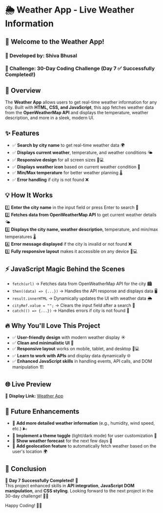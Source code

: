 # 🌦 Weather App - Live Weather Information

## 🚀 Welcome to the Weather App!

### 🌟 Developed by: Shiva Bhusal
### 🎯 Challenge: 30-Day Coding Challenge (Day 7 ✅ Successfully Completed!)

## 🌟 Overview

The **Weather App** allows users to get real-time weather information for any city. Built with **HTML, CSS, and JavaScript**, this app fetches weather data from the **OpenWeatherMap API** and displays the temperature, weather description, and more in a sleek, modern UI.

## ✨ Features

- ✅ **Search by city name** to get real-time weather data 🌍  
- ✅ **Displays current weather**, temperature, and weather conditions 🌤️  
- ✅ **Responsive design** for all screen sizes 📱💻  
- ✅ **Displays weather icon** based on current weather condition 🌈  
- ✅ **Min/Max temperature** for better weather planning 🌡️  
- ✅ **Error handling** if city is not found ❌

## 💡 How It Works

1️⃣ **Enter the city name** in the input field or press Enter to search 📝  
2️⃣ **Fetches data from OpenWeatherMap API** to get current weather details 🌤️  
3️⃣ **Displays the city name, weather description**, temperature, and min/max temperatures 🌡️  
4️⃣ **Error message displayed** if the city is invalid or not found ❌  
5️⃣ **Fully responsive layout** makes it accessible on any device 📱💻

## ⚡ JavaScript Magic Behind the Scenes

- `fetch(url)` → Fetches data from OpenWeatherMap API for the city 🏙️  
- `then((data) => {...})` → Handles the API response and displays data 🖥️  
- `result.innerHTML` → Dynamically updates the UI with weather data 🌦️  
- `cityRef.value = "";` → Clears the input field after a search 🧹  
- `catch(() => {...})` → Handles errors if city is not found 🚫  

## 🔥 Why You'll Love This Project

- ✅ **User-friendly design** with modern weather display ☀️  
- ✅ **Clean and minimalistic UI** 🎨  
- ✅ **Responsive layout** works on mobile, tablet, and desktop 📱💻  
- ✅ **Learn to work with APIs** and display data dynamically 🌐  
- ✅ **Enhanced JavaScript skills** in handling events, API calls, and DOM manipulation 🏗️

## 🌐 Live Preview

🔗 **Display Link:** [Weather App](https://weatherapp-eight-kohl.vercel.app/)

## 🔮 Future Enhancements

- 🚀 **Add more detailed weather information** (e.g., humidity, wind speed, etc.) 🌬️  
- 🚀 **Implement a theme toggle** (light/dark mode) for user customization 🌙  
- 🚀 **Show weather forecast** for the next few days 📅  
- 🚀 **Add geolocation feature** to automatically fetch weather based on the user's location 🌍

## 🎉 Conclusion

🌟 **Day 7 Successfully Completed!** 🌟  
This project enhanced skills in **API integration**, **JavaScript DOM manipulation**, and **CSS styling**. Looking forward to the next project in the 30-day challenge! 🚀💪

Happy Coding! 🎯🔥
